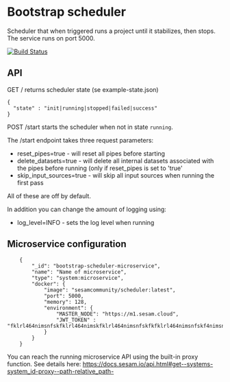 # Bootstrap scheduler
Scheduler that when triggered runs a project until it stabilizes, then stops. The service runs on port 5000.

[![Build Status](https://travis-ci.org/sesam-community/scheduler.svg?branch=master)](https://travis-ci.org/sesam-community/scheduler)

## API

GET / returns scheduler state (se example-state.json)
```
{
  "state" : "init|running|stopped|failed|success"
}
```


POST /start starts the scheduler when not in state ``running``.

The /start endpoint takes three request parameters:

* reset_pipes=true - will reset all pipes before starting
* delete_datasets=true - will delete all internal datasets associated with the pipes before running (only if
  reset_pipes is set to 'true'
* skip_input_sources=true - will skip all input sources when running the first pass

All of these are off by default.

In addition you can change the amount of logging using:
* log_level=INFO - sets the log level when running

## Microservice configuration

```
    {
        "_id": "bootstrap-scheduler-microservice",
        "name": "Name of microservice",
        "type": "system:microservice",
        "docker": {
            "image": "sesamcommunity/scheduler:latest",
            "port": 5000,
            "memory": 128,
            "environment": {
                "MASTER_NODE": "https://m1.sesam.cloud",
                "JWT_TOKEN" : "fklrl464nimsnfskfklrl464nimskfklrl464nimsnfskfkfklrl464nimsnfskf4nimsnfskfklrl464n"
            }
        }
    }
```

You can reach the running microservice API using the built-in proxy function. See details here:
https://docs.sesam.io/api.html#get--systems-system_id-proxy--path-relative_path-

